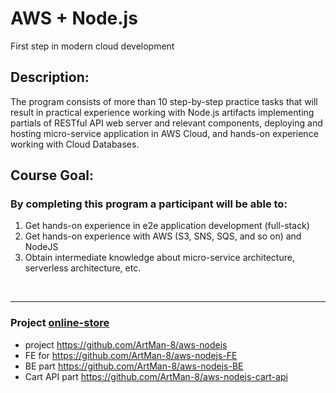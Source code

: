 # AWS + Node.js

First step in modern cloud development

## Description:

The program consists of more than 10 step-by-step practice tasks that will result in practical experience working with Node.js artifacts implementing partials of RESTful API web server and relevant components, deploying and hosting micro-service application in AWS Cloud, and hands-on experience working with Cloud Databases.

## Course Goal:

### By completing this program a participant will be able to:

1. Get hands-on experience in e2e application development (full-stack)
2. Get hands-on experience with AWS (S3, SNS, SQS, and so on) and NodeJS
3. Obtain intermediate knowledge about micro-service architecture, serverless architecture, etc.

<br />
<hr />

### Project [online-store](https://d7tm0w9e8fc2g.cloudfront.net/)

- project https://github.com/ArtMan-8/aws-nodejs
- FE for https://github.com/ArtMan-8/aws-nodejs-FE
- BE part https://github.com/ArtMan-8/aws-nodejs-BE
- Cart API part https://github.com/ArtMan-8/aws-nodejs-cart-api

